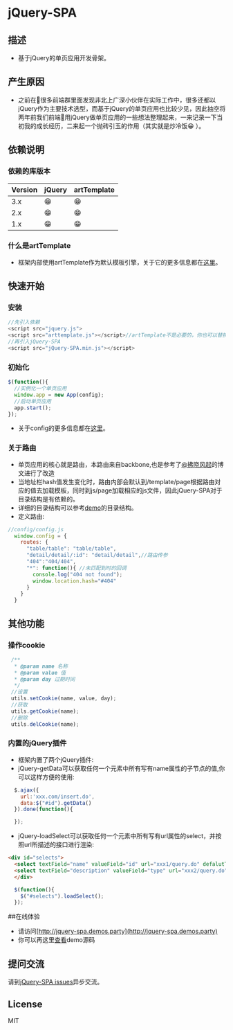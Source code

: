 # jQuery-SPA

## 描述

- 基于jQuery的单页应用开发骨架。

## 产生原因
- 之前在很多前端群里面发现非北上广深小伙伴在实际工作中，很多还都以jQuery作为主要技术选型，而基于jQuery的单页应用也比较少见，因此抽空将两年前我们前端用jQuery做单页应用的一些想法整理起来，一来记录一下当初我的成长经历，二来起一个抛砖引玉的作用（其实就是炒冷饭😁 ）。

## 依赖说明

### 依赖的库版本

Version | jQuery | artTemplate
--- | --- | ---
3.x | 😁 |  😁
2.x | 😁 |  😁
1.x | 😁 |  😁

### 什么是artTemplate
- 框架内部使用artTemplate作为默认模板引擎，关于它的更多信息都在[这里](https://github.com/aui/art-template)。

## 快速开始

### 安装
```javascript
//先引入依赖
<script src="jquery.js">
<script src="arttemplate.js"></script>//artTemplate不是必要的，你也可以替换成你喜欢的其他模板引擎
//再引入jQuery-SPA
<script src="jQuery-SPA.min.js"></script>
```

### 初始化
```javascript
$(function(){
  //实例化一个单页应用
  window.app = new App(config);
  //启动单页应用
  app.start();
});
```
- 关于config的更多信息都在[这里](https://github.com/doubi-NO1/jQuery-SPA/blob/master/core/config.js)。


### 关于路由
- 单页应用的核心就是路由，本路由来自backbone,也是参考了[@拂晓风起](https://www.cnblogs.com/kenkofox/p/4650824.html)的博文进行了改造
- 当地址栏hash值发生变化时，路由内部会默认到/template/page根据路由对应的值去加载模板，同时到js/page加载相应的js文件，因此jQuery-SPA对于目录结构是有依赖的。
- 详细的目录结构可以参考[demo](https://github.com/doubi-NO1/jQuery-SPA/tree/master/demo)的目录结构。
- 定义路由:
```javascript
//config/config.js
  window.config = {
    routes: {
      "table/table": "table/table",
      "detail/detail/:id": "detail/detail",//路由传参
      "404":"404/404",
      "*": function(){ //未匹配到时的回调
        console.log("404 not found");
        window.location.hash="#404"
      }
    }
  }
```

## 其他功能

### 操作cookie
```javascript
 /**
  * @param name 名称
  * @param value 值
  * @param day 过期时间
  */
 //设置
 utils.setCookie(name, value, day);
 //获取
 utils.getCookie(name);
 //删除
 utils.delCookie(name);
```

### 内置的jQuery插件
- 框架内置了两个jQuery插件:
- jQuery-getData可以获取任何一个元素中所有写有name属性的子节点的值,你可以这样方便的使用:
```javascript
  $.ajax({
    url:'xxx.com/insert.do',
    data:$("#id").getData()
  }).done(function(){

  });
```
- jQuery-loadSelect可以获取任何一个元素中所有写有url属性的select，并按照url所描述的接口进行渲染:
```html
<div id="selects">
  <select textField="name" valueField="id" url="xxx1/query.do" defalutText="默认选项" defaultValue="默认值"></select>
  <select textField="description" valueField="type" url="xxx2/query.do" defalutText="默认选项" defaultValue="默认值"></select>
  </div>
```
```javascript
  $(function(){
    $("#selects").loadSelect();
  });
```

##在线体验
- 请访问[http://jquery-spa.demos.party](http://jquery-spa.demos.party)
- 你可以再这里[查看](https://github.com/doubi-NO1/jQuery-SPA/tree/master/demo)demo源码

## 提问交流
请到[jQuery-SPA issues](https://github.com/doubi-NO1/jQuery-SPA/issues)异步交流。


## License
MIT